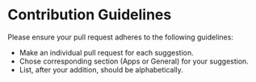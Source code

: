# Contribution Guidelines

Please ensure your pull request adheres to the following guidelines:

- Make an individual pull request for each suggestion.
- Chose corresponding section (Apps or General) for your suggestion.
- List, after your addition, should be alphabetically.
